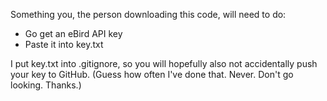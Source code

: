 
Something you, the person downloading this code, will need to do:
* Go get an eBird API key  
* Paste it into key.txt  

I put key.txt into .gitignore, so you will hopefully also not accidentally push your key to GitHub. (Guess how often I've done that. Never. Don't go looking. Thanks.)
